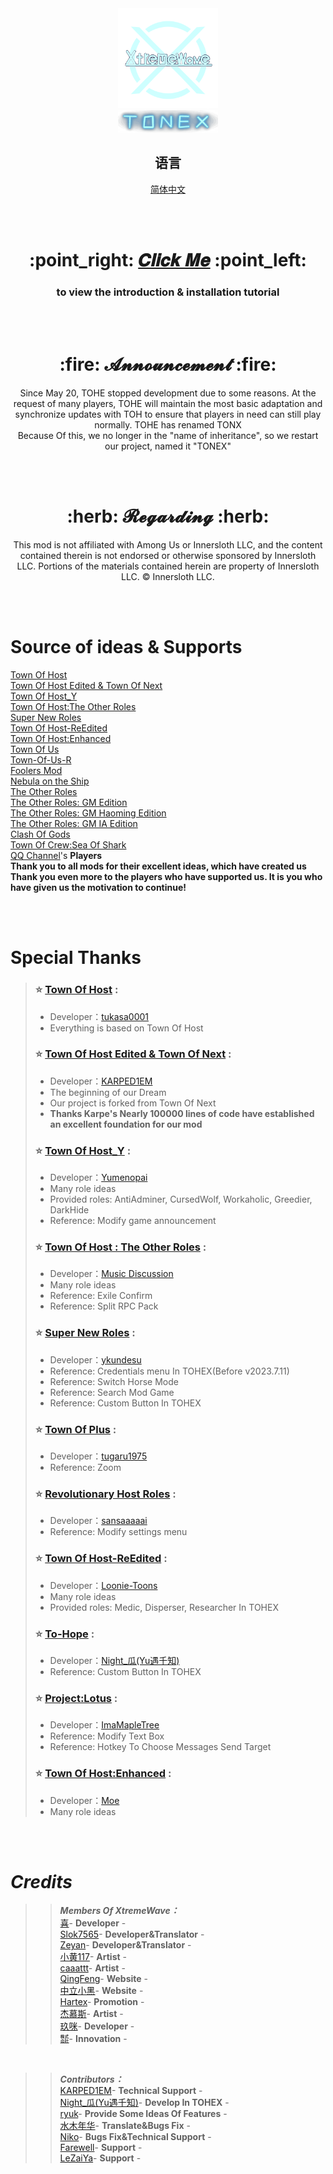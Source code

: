 <div align="center">
  <img width="160" src="Assets/LOGO.png" alt="logo"></br>
  <img width="160" src="Assets/Title.svg" alt="title"></br>

  ## 语言
[简体中文](https://github.com/XtremeWave/TownOfNewEpic_Xtreme/blob/TONEX/README-Zh.md)
 

  </br></br>

  <h1>:point_right: <a href="https://tonex.cc">𝑪𝒍𝒊𝒄𝒌 𝑴𝒆</a> :point_left:</h1> 
  <h3>to view the introduction & installation tutorial</h3>  

  </br></br>

  <h1>:fire: 𝓐𝓷𝓷𝓸𝓾𝓷𝓬𝓮𝓶𝓮𝓷𝓽 :fire:</h1>
  <p>Since May 20, TOHE stopped development due to some reasons. At the request of many players, TOHE will maintain the most basic adaptation and synchronize updates with TOH to ensure that players in need can still play normally. TOHE has renamed TONX<br>Because Of this, we no longer in the "name of inheritance", so we restart our project, named it "TONEX"</p>

  </br></br>

  <h1>:herb: 𝓡𝓮𝓰𝓪𝓻𝓭𝓲𝓷𝓰 :herb:</h1>
  <p>This mod is not affiliated with Among Us or Innersloth LLC, and the content contained therein is not endorsed or otherwise sponsored by Innersloth LLC. Portions of the materials contained herein are property of Innersloth LLC. © Innersloth LLC.</p>

  </br></br>

</div>
<div align="left">

  # Source of ideas & Supports
[Town Of Host](https://github.com/tukasa0001/TownOfHost)<br>
[Town Of Host Edited & Town Of Next](https://github.com/KARPED1EM/TownOfHostEdited)<br>
[Town Of Host_Y](https://github.com/Yumenopai/TownOfHost_Y)<br>
[Town Of Host:The Other Roles](https://github.com/music-discussion/TownOfHost-TheOtherRoles)<br>
[Super New Roles](https://github.com/ykundesu/SuperNewRoles)<br>
[Town Of Host-ReEdited](https://github.com/Loonie-Toons/TownOfHost-ReEdited)<br>
[Town Of Host:Enhanced](https://github.com/0xDrMoe/TownofHost-Enhanced)<br>
[Town Of Us](https://github.com/Loonie-Toons/TownOfHost-ReEdited)<br>
[Town-Of-Us-R](https://github.com/eDonnes124/Town-Of-Us-R)<br>
[Foolers Mod](https://github.com/MengTube/Foolers-Mod)<br>
[Nebula on the Ship](https://github.com/Dolly1016/Nebula)<br>
[The Other Roles](https://github.com/TheOtherRolesAU/TheOtherRoles)<br>
[The Other Roles: GM Edition](https://github.com/yukinogatari/TheOtherRoles-GM)<br>
[The Other Roles: GM Haoming Edition](https://github.com/haoming37/TheOtherRoles-GM-Haoming)<br>
[The Other Roles: GM IA Edition](https://github.com/dabao40/TheOtherRolesGMIA)<br>
[Clash Of Gods](https://github.com/CognifyDev/ClashOfGods)<br>
[Town Of Crew:Sea Of Shark](https://github.com/yiTOC/TOCS)<br>
[QQ Channel](https://pd.qq.com/s/gm7xdfhw8)'s **Players**<br>
**Thank you to all mods for their excellent ideas, which have created us**<br>
**Thank you even more to the players who have supported us. It is you who have given us the motivation to continue!**

  </br></br>

# Special Thanks
>
>### :star: [Town Of Host](https://github.com/tukasa0001/TownOfHost) :
>
> - Developer：[tukasa0001](https://github.com/tukasa0001)
> - Everything is based on Town Of Host
>
>### :star: [Town Of Host Edited & Town Of Next](https://github.com/KARPED1EM/TownOfHostEdited) :
> 
> - Developer：[KARPED1EM](https://github.com/KARPED1EM)
> - The beginning of our Dream
> - Our project is forked from Town Of Next 
> - **Thanks Karpe's Nearly 100000 lines of code have established an excellent foundation for our mod**
>
>### :star: [Town Of Host_Y](https://github.com/Yumenopai/TownOfHost_Y) :
> 
> - Developer：[Yumenopai](https://github.com/Yumenopai)
> - Many role ideas
> - Provided roles: AntiAdminer, CursedWolf, Workaholic, Greedier, DarkHide
> - Reference: Modify game announcement
>### :star: [Town Of Host : The Other Roles](https://github.com/music-discussion/TownOfHost-TheOtherRoles) :
>
> - Developer：[Music Discussion](https://github.com/music-discussion)
> - Many role ideas
> - Reference: Exile Confirm
> - Reference: Split RPC Pack
>
>### :star: [Super New Roles](https://github.com/ykundesu/SuperNewRoles) :
> 
> - Developer：[ykundesu](https://github.com/ykundesu)
> - Reference: Credentials menu In TOHEX(Before v2023.7.11)
> - Reference: Switch Horse Mode
> - Reference: Search Mod Game
> - Reference: Custom Button In TOHEX
>
>### :star: [Town Of Plus](https://github.com/tugaru1975/TownOfPlus) :
> 
> - Developer：[tugaru1975](https://github.com/tugaru1975)
> - Reference: Zoom
>
>### :star: [Revolutionary Host Roles](https://github.com/sansaaaaai/Revolutionary-host-roles) :
> 
> - Developer：[sansaaaaai](https://github.com/sansaaaaai)
> - Reference: Modify settings menu 
>
>### :star: [Town Of Host-ReEdited](https://github.com/Loonie-Toons/TownOfHost-ReEdited) :
> 
> - Developer：[Loonie-Toons](https://github.com/Loonie-Toons)
> - Many role ideas
> - Provided roles: Medic, Disperser, Researcher In TOHEX
>  
>### :star: [To-Hope](https://gitee.com/xigua_ya/to-hope) :
> 
> - Developer：[Night_瓜(Yu遇千知)](https://gitee.com/xigua_ya)
> - Reference: Custom Button In TOHEX
> 
>### :star: [Project:Lotus](https://github.com/ImaMapleTree/Lotus) :
> 
> - Developer：[ImaMapleTree](https://github.com/ImaMapleTree)
> - Reference: Modify Text Box
> - Reference: Hotkey To Choose Messages Send Target
>
>### :star: [Town Of Host:Enhanced](https://github.com/0xDrMoe/TownofHost-Enhanced) :
> 
> - Developer：[Moe](https://github.com/0xDrMoe)
> - Many role ideas
>
	
  </br></br>

# ***Credits***
>> ***Members Of XtremeWave：***<BR>
>[喜]()- **Developer** -<br>
>[Slok7565](https://github.com/Slok7565)- **Developer&Translator** -<br>
>[Zeyan]()- **Developer&Translator** -<br>
>[小黄117]()- **Artist** -<br>
>[caaattt]()- **Artist** -<br>
>[QingFeng]()- **Website** -<br>
>[中立小黑]()- **Website** -<br>
>[Hartex]()- **Promotion** -<br>
>[杰慕斯]()- **Artist** -<br>
>[玖咪]()- **Developer** -<br>
>[㍿]()- **Innovation** -<br>

  </br>

>> ***Contributors：***<BR>
>[KARPED1EM]()- **Technical Support** -<br>
>[Night_瓜(Yu遇千知)]()- **Develop In TOHEX** -<br>
>[ryuk]()- **Provide Some Ideas Of Features** -<br>
>[水木年华]()- **Translate&Bugs Fix** -<br>
>[Niko]()- **Bugs Fix&Technical Support** -<br>
>[Farewell]()- **Support** -<br>
>[LeZaiYa]()- **Support** -<br>
</div>
